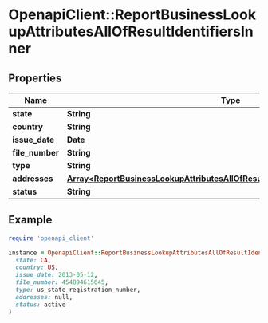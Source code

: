 # OpenapiClient::ReportBusinessLookupAttributesAllOfResultIdentifiersInner

## Properties

| Name | Type | Description | Notes |
| ---- | ---- | ----------- | ----- |
| **state** | **String** |  | [optional] |
| **country** | **String** |  | [optional] |
| **issue_date** | **Date** |  | [optional] |
| **file_number** | **String** |  | [optional] |
| **type** | **String** |  | [optional] |
| **addresses** | [**Array&lt;ReportBusinessLookupAttributesAllOfResultIdentifiersInnerAddressesInner&gt;**](ReportBusinessLookupAttributesAllOfResultIdentifiersInnerAddressesInner.md) |  | [optional] |
| **status** | **String** |  | [optional] |

## Example

```ruby
require 'openapi_client'

instance = OpenapiClient::ReportBusinessLookupAttributesAllOfResultIdentifiersInner.new(
  state: CA,
  country: US,
  issue_date: 2013-05-12,
  file_number: 454894615645,
  type: us_state_registration_number,
  addresses: null,
  status: active
)
```

